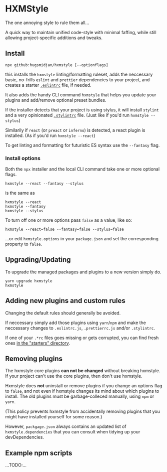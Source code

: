 # HXMStyle

The one annoying style to rule them all...

A quick way to maintain unified code-style with minimal faffing, while still allowing project-specific additions and tweaks.


## Install


```
npx github:hugsmidjan/hxmstyle [--optionflags]
```

this installs the `hxmstyle` linting/formatting ruleset, adds the neccessary basic, no-frills `eslint` and `prettier` dependencies to your project, and creates a starter [`.eslintrc`](starters/eslintrc.js) file, if needed.

It also adds the handy CLI command `hxmstyle` that helps you update your plugins and add/remove optional preset bundles.

If the installer detects that your project is using stylus, it will install `stylint` and a very opinionated [`.stylintrc`](starters/stylintrc.js) file. (Just like if you'd run `hxmstyle --stylus`)

Similarily if `react` (or `preact` or `inferno`) is detected, a react plugin is installed. (As if you'd run `hxmstyle --react`)

To get linting and formatting for futuristic ES syntax use the `--fantasy` flag.


### Install options

Both the `npx` installer and the local CLI command take one or more optional flags.

```
hxmstyle --react --fantasy --stylus
```

is the same as

```
hxmstyle --react
hxmstyle --fantasy
hxmstyle --stylus
```

To turn off one or more options pass `false` as a value, like so:

```
hxmstyle --react=false --fantasy=false --stylus=false
```

...or edit `hxmstyle.options` in your `package.json` and set the corresponding property to `false`.


## Upgrading/Updating

To upgrade the managed packages and plugins to a new version simply do.

```
yarn upgrade hxmstyle
hxmstyle
```


## Adding new plugins and custom rules

Changing the default rules should generally be avoided.

If neccessary simply add those plugins using `yarn`/`npm` and make the neccessary changes to `.eslintrc.js`, `.prettierrc.js` and/or `.stylintrc`.

If one of your `.*rc` files goes missing or gets corrupted, you can find fresh ones [in the "starters" directory](starters/).


## Removing plugins

The hxmstyle core plugins **can not be changed** without breaking hxmstyle. If your project can't use the core plugins, then don't use hxmstyle.

Hxmstyle does **not** uninstall or remove plugins if you change an options flag to `false`, and not even if hxmstyle changes its mind about which plugins to install. The old plugins must be garbage-colleced manually, using `npm` or `yarn`.

(This policy prevents hxmstyle from accidentally removing plugins that you might have installed yourself for some reason.)

However, `packgage.json` always contains an updated list of `hxmstyle.dependencies` that you can consult when tidying up your devDependencies.


## Example npm scripts

...TODO:...

